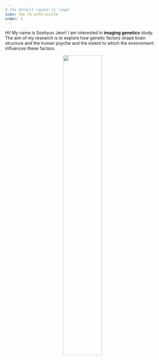 ```yaml
---
# the default layout is 'page'
icon: fas fa-info-circle
order: 1
---
```


Hi! My name is Soohyun Jeon!
I am interested in **imaging genetics** study. The aim of my research is to explore how genetic factors shape brain structure and the human psyche and the extent to which the environment influences these factors.

<center><img src="https://github.com/JeonSHyun/JeonSHyun.github.io/assets/86886562/7c574365-22f7-4761-9b63-fc4d0053c013" width="50%" height="50%"></center>
